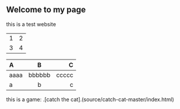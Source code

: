 ## Welcome to my page

this is a test website

<table>
  <tr>
    <td>1</td>
    <td>2</td>
  </tr>
  <tr>
    <td>3</td>
    <td>4</td>
  </tr>
</table>


| A | B | C |
| :--- | :----: | ----: |
| aaaa | bbbbbb | ccccc |
| a    | b      | c     |

this is a game: .[catch the cat].(source/catch-cat-master/index.html)

